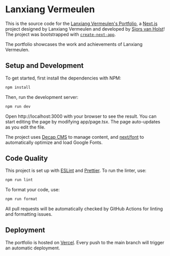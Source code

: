 # Lanxiang Vermeulen

This is the source code for the [Lanxiang Vermeulen's Portfolio](https://lxframes.nl/), a [Next.js](https://nextjs.org/) project designed by Lanxiang Vermeulen and developed by [Sjors van Holst](https://sjorsvanholst.nl/)! The project was bootstrapped with [`create-next-app`](https://github.com/vercel/next.js/tree/canary/packages/create-next-app).

The portfolio showcases the work and achievements of Lanxiang Vermeulen.

## Setup and Development

To get started, first install the dependencies with NPM:

```bash
npm install
```

Then, run the development server:

```bash
npm run dev
```

Open http://localhost:3000 with your browser to see the result. You can start editing the page by modifying app/page.tsx. The page auto-updates as you edit the file.

The project uses [Decap CMS](https://decapcms.org/) to manage content, and [next/font](https://nextjs.org/docs/app/api-reference/components/font) to automatically optimize and load Google Fonts.

## Code Quality

This project is set up with [ESLint](https://eslint.org/) and [Prettier](https://prettier.io/). To run the linter, use:

```bash
npm run lint
```

To format your code, use:

```bash
npm run format
```

All pull requests will be automatically checked by GitHub Actions for linting and formatting issues.

## Deployment

The portfolio is hosted on [Vercel](https://vercel.com/). Every push to the main branch will trigger an automatic deployment.
